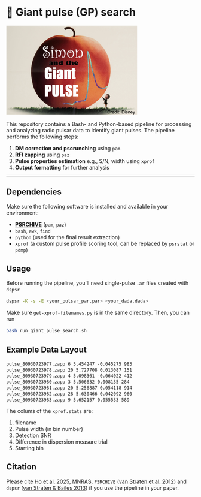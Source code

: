 # 🍑 Giant pulse (GP) search 
<img src="giantpeach.png" alt="giantpeach" width="350">


This repository contains a Bash- and Python-based pipeline for processing and analyzing radio pulsar data to identify giant pulses. The pipeline performs the following steps:  

1. **DM correction and pscrunching** using `pam`
2. **RFI zapping** using `paz`
3. **Pulse properties estimation** e.g., S/N, width using `xprof`
4. **Output formatting** for further analysis

---

## Dependencies

Make sure the following software is installed and available in your environment:

- [**PSRCHIVE**](http://psrchive.sourceforge.net/) (`pam`, `paz`)
- `bash`, `awk`, `find`
- `python` (used for the final result extraction)
- `xprof` (a custom pulse profile scoring tool, can be replaced by `psrstat` or `pdmp`)

## Usage
Before running the pipeline, you'll need single-pulse `.ar` files created with `dspsr`  

```bash
dspsr -K -s -E <your_pulsar_par.par> <your_dada.dada>
```

Make sure `get-xprof-filenames.py` is in the same directory. Then, you can run

```bash
bash run_giant_pulse_search.sh
```
## Example Data Layout

```csv
pulse_80930723977.zapp 6 5.454247 -0.045275 983
pulse_80930723978.zapp 20 5.727708 0.013087 151
pulse_80930723979.zapp 4 5.098361 -0.064022 412
pulse_80930723980.zapp 3 5.506632 0.008135 284
pulse_80930723981.zapp 20 5.256887 0.054118 914
pulse_80930723982.zapp 28 5.630466 0.042092 960
pulse_80930723983.zapp 9 5.652157 0.055533 589
```

The colums of the `xprof.stats` are:  

1. filename
2. Pulse width (in bin number)
3. Detection SNR
4. Difference in dispersion measure trial
5. Starting bin


## Citation
Please cite [Ho et al. 2025, MNRAS](https://academic.oup.com/mnras/advance-article/doi/10.1093/mnras/staf995/8168211?utm_source=advanceaccess&utm_campaign=mnras&utm_medium=email&login=false), `PSRCHIVE` ([van Straten et al. 2012](https://ui.adsabs.harvard.edu/abs/2012AR%26T....9..237V/abstract)) and `dspsr` ([van Straten & Bailes 2013](https://www.cambridge.org/core/journals/publications-of-the-astronomical-society-of-australia/article/dspsr-digital-signal-processing-software-for-pulsar-astronomy/187B3FC44A3610F092A337FF6A7CB0A6)) if you use the pipeline in your paper.
